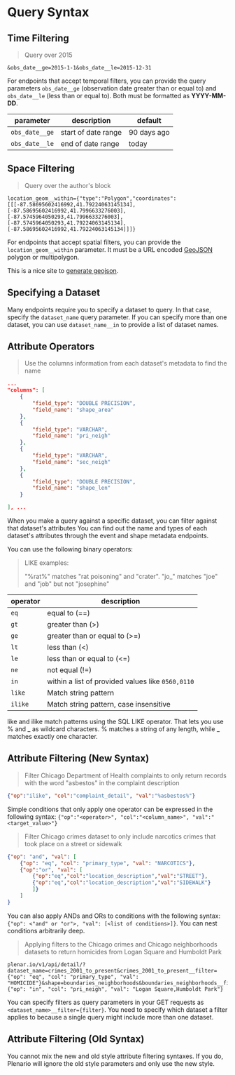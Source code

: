 # Query Syntax

## Time Filtering

> Query over 2015

```
&obs_date__ge=2015-1-1&obs_date__le=2015-12-31
```

For endpoints that accept temporal filters, you can provide the query parameters `obs_date__ge` (observation date greater than or equal to) and `obs_date__le` (less than or equal to). Both must be formatted as **YYYY-MM-DD**.

|parameter|description|default
|---|---|---|
|`obs_date__ge`|start of date range|90 days ago|
|`obs_date__le`|end of date range|today|

## Space Filtering

> Query over the author's block

```
location_geom__within={"type":"Polygon","coordinates":[[[-87.58695602416992,41.79224063145134],[-87.58695602416992,41.7996633276003],[-87.5745964050293,41.7996633276003],[-87.5745964050293,41.79224063145134],[-87.58695602416992,41.79224063145134]]]}
```

For endpoints that accept spatial filters, you can provide the `location_geom__within` parameter.
It must be a URL encoded [GeoJSON](http://geojson.org/) polygon or multipolygon.

<aside class="notice">
    This is a nice site to <a href=http://geojson.org/>generate geojson</a>.
</aside>

## Specifying a Dataset

Many endpoints require you to specify a dataset to query.
In that case, specify the `dataset_name` query parameter.
If you can specify more than one dataset, you can use `dataset_name__in`
to provide a list of dataset names.

## Attribute Operators

> Use the columns information from each dataset's metadata
> to find the name


```json
...
"columns": [
    {
        "field_type": "DOUBLE PRECISION",
        "field_name": "shape_area"
    },
    {
        "field_type": "VARCHAR",
        "field_name": "pri_neigh"
    },
    {
        "field_type": "VARCHAR",
        "field_name": "sec_neigh"
    },
    {
        "field_type": "DOUBLE PRECISION",
        "field_name": "shape_len"
    }

], ...
```

When you make a query against a specific dataset,
you can filter against that dataset's attributes
You can find out the name and types of each dataset's attributes
through the event and shape metadata endpoints.

You can use the following binary operators:

> LIKE examples:
>
> "%rat%" matches "rat poisoning" and "crater".
> "jo_" matches "joe" and "job" but not "josephine"

|operator|description|
|---|---|
|`eq`|equal to (==)|
|`gt`|greater than (>)|
|`ge`|greater than or equal to (>=)|
|`lt`|less than (<)|
|`le`|less than or equal to (<=)|
|`ne`|not equal (!=)|
|`in`|within a list of provided values like `0560,0110`|
|`like`|Match string pattern|
|`ilike`|Match string pattern, case insensitive|


<aside class="notice">
    like and ilike match patterns using the SQL LIKE operator. That lets you use % and _ as wildcard characters. % matches a string of any length, while _ matches exactly one character.
</aside>

## Attribute Filtering (New Syntax)

> Filter Chicago Department of Health complaints to only return records with the word "asbestos" in the complaint description

```json
{"op":"ilike", "col":"complaint_detail", "val":"%asbestos%"}
```

Simple conditions that only apply one operator can be expressed in the following syntax: `{"op":"<operator>", "col":"<column_name>", "val":"<target_value>"}`

> Filter Chicago crimes dataset to only include narcotics crimes that took place on a street or sidewalk

```json
{"op": "and", "val": [
    {"op": "eq", "col": "primary_type", "val": "NARCOTICS"},
    {"op":"or", "val": [
        {"op":"eq","col":"location_description","val":"STREET"},
        {"op":"eq","col":"location_description","val":"SIDEWALK"}
        ]}
    ]
}
```

You can also apply ANDs and ORs to conditions with the following syntax:
`{"op": <"and" or "or">, "val": [<list of conditions>]}`. You can nest conditions arbitrarily deep.

>Applying filters to the Chicago crimes and Chicago neighborhoods datasets to return homicides from Logan Square and Humboldt Park

```
plenar.io/v1/api/detail/?dataset_name=crimes_2001_to_present&crimes_2001_to_present__filter={"op": "eq", "col": "primary_type", "val": "HOMICIDE"}&shape=boundaries_neighborhoods&boundaries_neighborhoods__filter={"op": "in", "col": "pri_neigh", "val": "Logan Square,Humboldt Park"}
```

You can specify filters as query parameters in your GET requests as `<dataset_name>__filter={filter}`.
You need to specify which dataset a filter applies to because a single query might include more than one dataset.

## Attribute Filtering (Old Syntax)


<aside class="warning">
    You cannot mix the new and old style attribute filtering syntaxes.
    If you do, Plenario will ignore the old style parameters and only use the new style.
</aside>
